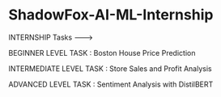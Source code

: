 # ShadowFox-AI-ML-Internship

INTERNSHIP Tasks --->

BEGINNER LEVEL TASK : Boston House Price Prediction

INTERMEDIATE LEVEL TASK : Store Sales and Profit Analysis

ADVANCED LEVEL TASK : Sentiment Analysis with DistilBERT
